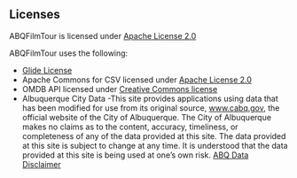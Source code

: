 ## Licenses

ABQFilmTour is licensed under [Apache License 2.0](LICENSE)

ABQFilmTour uses the following:

- [Glide License](https://github.com/bumptech/glide/blob/master/LICENSE)
- Apache Commons for CSV licensed under [Apache License 2.0](http://www.apache.org/licenses/LICENSE-2.0.txt)
- OMDB API licensed under [Creative Commons license](https://creativecommons.org/licenses/by-nc/4.0/)
- Albuquerque City Data -This site provides applications using data that has been modified for use from its 
original source, www.cabq.gov, the official website of the City of Albuquerque. The City of Albuquerque makes no 
claims as to the content, accuracy, timeliness, or completeness of any of the data provided at this site. The data 
provided at this site is subject to change at any time. It is understood that the data provided at this site is being 
used at one’s own risk. [ABQ Data Disclaimer](http://www.cabq.gov/abq-data/abq-data-disclaimer-1)

